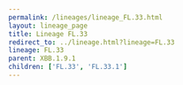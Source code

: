 ```yaml
---
permalink: /lineages/lineage_FL.33.html
layout: lineage_page
title: Lineage FL.33
redirect_to: ../lineage.html?lineage=FL.33
lineage: FL.33
parent: XBB.1.9.1
children: ['FL.33', 'FL.33.1']
---
```

